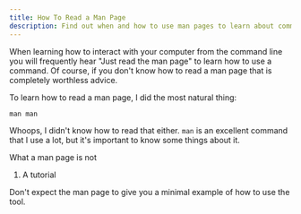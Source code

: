 ```yaml
---
title: How To Read a Man Page
description: Find out when and how to use man pages to learn about command line utilities
---
```


When learning how to interact with your computer from the command line you will frequently hear "Just read the man page" to learn how to use a command. Of course, if you don't know how to read a man page that is completely worthless advice.

To learn how to read a man page, I did the most natural thing:

    man man

Whoops, I didn't know how to read that either. `man` is an excellent command that I use a lot, but it's important to know some things about it.

<p class="lead">What a man page is not</p>

1. A tutorial

Don't expect the man page to give you a minimal example of how to use the tool.

